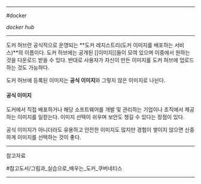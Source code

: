 
---

#docker

*docker hub*

---

도커 허브란 공식적으로 운영되는 **도커 레지스트리(도커 이미지를 배포하는 서비스)**의 이름이다.
도커 허브에는 공개된 [[이미지]]들이 모여 있으며 이중에서 원하는 것을 다운로드 받을 수 있다.
반대로 사용자가 자신이 만든 이미지를 도커 허브에 업로드하는 것도 가능하다.

도커 허브에 등록된 이미지는 **공식 이미지**와 그렇지 않은 이미지로 나뉜다.

#### 공식 이미지

도커에서 직접 배포하거나 해당 소프트웨어를 개발 및 관리하는 기업이나 조직에서 제공하는 이미지를 일컫는다.
이미지 선택이 쉬우며 보안도 챙길 수 있다는 장점이 있다.

공식 이미지가 아니더라도 유용하고 안전한 이미지도 많지만 경험이 쌓이지 않으면 신중하게 이미지를 선택하는 것이 좋다.

---

참고자료

#참고도서/그림과_실습으로_배우는_도커_쿠버네티스 

---